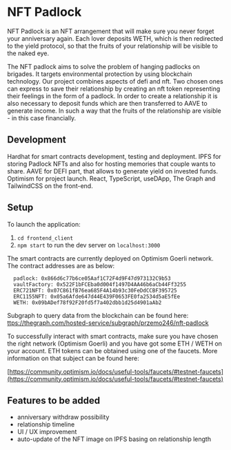 # NFT Padlock

NFT Padlock is an NFT arrangement that will make sure you never forget your anniversary again. Each lover deposits WETH, which is then redirected to the yield protocol, so that the fruits of your relationship will be visible to the naked eye.

The NFT padlock aims to solve the problem of hanging padlocks on brigades. It targets environmental protection by using blockchain technology. Our project combines aspects of defi and nft. Two chosen ones can express to save their relationship by creating an nft token representing their feelings in the form of a padlock. In order to create a relationship it is also necessary to deposit funds which are then transferred to AAVE to generate income. In such a way that the fruits of the relationship are visible - in this case financially.

## Development

Hardhat for smart contracts development, testing and deployment. IPFS for storing Padlock NFTs and also for hosting memories that couple wants to share. AAVE for DEFI part, that allows to generate yield on invested funds. Optimism for project launch. React, TypeScript, useDApp, The Graph and TailwindCSS on the front-end.

## Setup

To launch the application:

1. `cd frontend_client`
2. `npm start` to run the dev server on `localhost:3000`

The smart contracts are currently deployed on Optimism Goerli network. The contract addresses are as below:

```
  padlock: 0x866d6c77b6ce05Aaf1C72F4d9F47d973132C9b53
  vaultFactory: 0x522F1bFCEba0d004f1497D4AA46b6aCb44Ff3255
  ERC721NFT: 0x07C861fB76ea685F4A14b93c30FeDdCCBF395725
  ERC1155NFT: 0x05a6Afde647d44E439F0653FE0fa2534d5aE5fEe
  WETH: 0x09bADef78f92F20fd5f7a402dbb1d25d4901aAb2
```

Subgraph to query data from the blockchain can be found here:
[ttps://thegraph.com/hosted-service/subgraph/przemo246/nft-padlock](https://thegraph.com/hosted-service/subgraph/przemo246/nft-padlock)

To successfully interact with smart contracts, make sure you have chosen the right network (Optimism Goerli) and you have got some ETH / WETH on your account. ETH tokens can be obtained using one of the faucets. More information on that subject can be found here:

[https://community.optimism.io/docs/useful-tools/faucets/#testnet-faucets](https://community.optimism.io/docs/useful-tools/faucets/#testnet-faucets)

## Features to be added

-   anniversary withdraw possibility
-   relationship timeline
-   UI / UX improvement
-   auto-update of the NFT image on IPFS basing on relationship length
